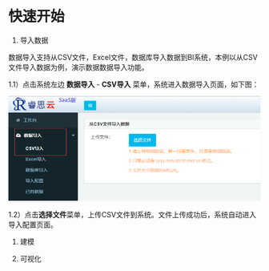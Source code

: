# 快速开始





1. 导入数据

数据导入支持从CSV文件，Excel文件，数据库导入数据到BI系统，本例以从CSV文件导入数据为例，演示数据数据导入功能。

1.1）点击系统左边 **数据导入** - **CSV导入** 菜单，系统进入数据导入页面，如下图：

![](/assets/import1.png)

1.2）点击**选择文件**菜单，上传CSV文件到系统。文件上传成功后，系统自动进入导入配置页面。



1. 建模

2. 可视化




